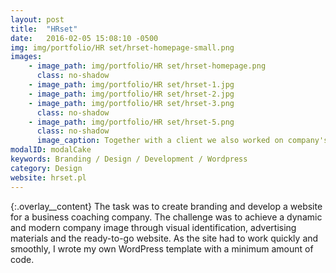 ```yaml
---
layout: post
title:  "HRset"
date:   2016-02-05 15:08:10 -0500
img: img/portfolio/HR set/hrset-homepage-small.png
images: 
    - image_path: img/portfolio/HR set/hrset-homepage.png
      class: no-shadow
    - image_path: img/portfolio/HR set/hrset-1.jpg
    - image_path: img/portfolio/HR set/hrset-2.jpg
    - image_path: img/portfolio/HR set/hrset-3.png
      class: no-shadow
    - image_path: img/portfolio/HR set/hrset-5.png
      class: no-shadow
      image_caption: Together with a client we also worked on company's identification
modalID: modalCake
keywords: Branding / Design / Development / Wordpress
category: Design
website: hrset.pl
---
```

{:.overlay__content}
The task was to create branding and develop a website for a business coaching company. The challenge was to achieve a dynamic and modern company image through visual identification, advertising materials and the ready-to-go website. As the site had to work quickly and smoothly, I wrote my own WordPress template with a minimum amount of code.

<!--
Zadanie polegało na stworzeniu brandingu i strony internetowej dla nowopowstałej firmy. Wyzwaniem było stworzenie dynamicznego i nowoczesnego wizerunku począwszy od stworzenia identyfikacji firmy przez materiały reklamowe, na stronie internetowej skończywszy. Strona miała działać szybko i płynnie, dlatego oparłem ją o własny wordpressowy template z minimalną ilością kodu.
-->